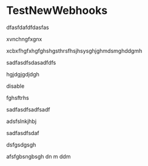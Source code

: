 # TestNewWebhooks

dfasfdafdfdasfas

xvnchngfxgnx

xcbxfhgfxhgfghshgsthrsfhsjhsysghjghmdsmghddgmh

sadfasdfsdasadfdfs

hgjdgjgdjdgh

disable

fghsftrhs

sadfasdfsadfsadf

adsfslnkjhbj


sadfasdfsdaf

dsfgsdgsgh

afsfgbsngbsgh dn m ddm 
